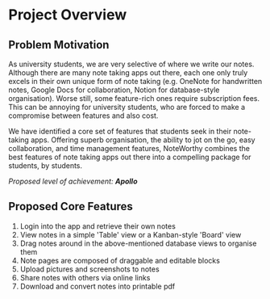 # Project Overview

## Problem Motivation
As university students, we are very selective of where we write our notes. Although there are many note taking apps out there, each one
only truly excels in their own unique form of note taking (e.g. OneNote for handwritten notes, Google Docs for collaboration, Notion for
database-style organisation). Worse still, some feature-rich ones require subscription fees. This can be annoying for university
students, who are forced to make a compromise between features and also cost. 

We have identified a core set of features that students seek in their note-taking apps. Offering superb organisation, the ability to jot
on the go, easy collaboration, and time management features, NoteWorthy combines the best features of note taking apps out there into a
compelling package for students, by students.

*Proposed level of achievement:* ***Apollo***

## Proposed Core Features
1. Login into the app and retrieve their own notes
1. View notes in a simple 'Table' view or a Kanban-style 'Board' view
1. Drag notes around in the above-mentioned database views to organise them
1. Note pages are composed of draggable and editable blocks
1. Upload pictures and screenshots to notes
1. Share notes with others via online links
1. Download and convert notes into printable pdf

